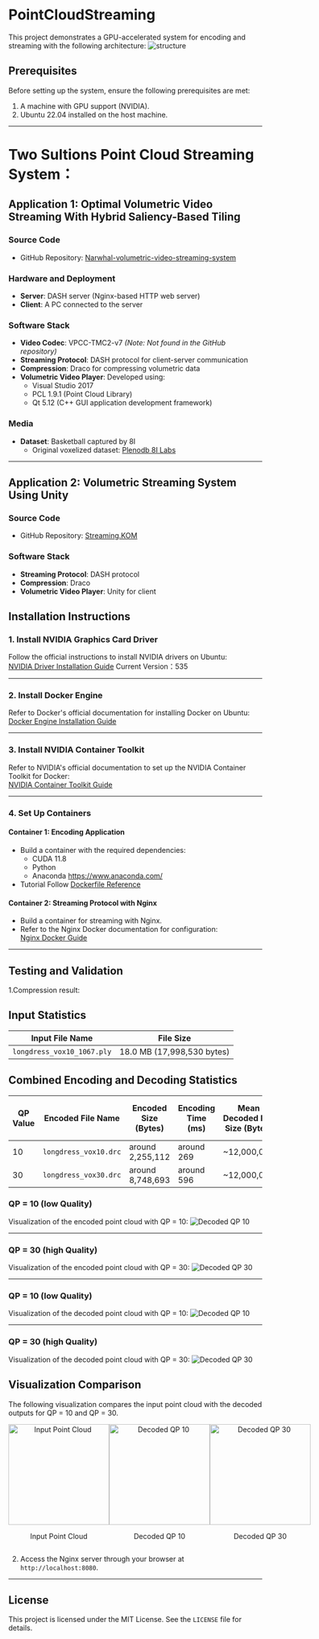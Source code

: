 # PointCloudStreaming
This project demonstrates a GPU-accelerated system for encoding and streaming with the following architecture:
![structure](Figure/structure.png "structure")



## **Prerequisites**
Before setting up the system, ensure the following prerequisites are met:
1. A machine with GPU support (NVIDIA).
2. Ubuntu 22.04 installed on the host machine.

---
# Two Sultions Point Cloud Streaming System：

## **Application 1: Optimal Volumetric Video Streaming With Hybrid Saliency-Based Tiling**

### **Source Code**
- GitHub Repository: [Narwhal-volumetric-video-streaming-system](https://github.com/UniquezCs/Narwhal-volumetric-video-streaming-system)

### **Hardware and Deployment**
- **Server**: DASH server (Nginx-based HTTP web server)
- **Client**: A PC connected to the server

### **Software Stack**
- **Video Codec**: VPCC-TMC2-v7 *(Note: Not found in the GitHub repository)*
- **Streaming Protocol**: DASH protocol for client-server communication
- **Compression**: Draco for compressing volumetric data
- **Volumetric Video Player**: Developed using:
  - Visual Studio 2017
  - PCL 1.9.1 (Point Cloud Library)
  - Qt 5.12 (C++ GUI application development framework)

### **Media**
- **Dataset**: Basketball captured by 8I
  - Original voxelized dataset: [Plenodb 8I Labs](http://plenodb.jpeg.org/pc/8ilabs)

---

## **Application 2: Volumetric Streaming System Using Unity**

### **Source Code**
- GitHub Repository: [Streaming.KOM](https://github.com/yaseenit/Streaming.KOM)


### **Software Stack**
- **Streaming Protocol**: DASH protocol
- **Compression**: Draco
- **Volumetric Video Player**: Unity for client

## **Installation Instructions**

### 1. **Install NVIDIA Graphics Card Driver**
Follow the official instructions to install NVIDIA drivers on Ubuntu:  
[NVIDIA Driver Installation Guide](https://docs.nvidia.com/datacenter/tesla/tesla-installation-notes/index.html)
Current Version：535

---

### 2. **Install Docker Engine**
Refer to Docker's official documentation for installing Docker on Ubuntu:  
[Docker Engine Installation Guide](https://docs.docker.com/engine/install/ubuntu/)

---

### 3. **Install NVIDIA Container Toolkit**
Refer to NVIDIA's official documentation to set up the NVIDIA Container Toolkit for Docker:  
[NVIDIA Container Toolkit Guide](https://docs.nvidia.com/datacenter/cloud-native/container-toolkit/install-guide.html)

---

### 4. **Set Up Containers**
#### Container 1: Encoding Application
- Build a container with the required dependencies:
  - CUDA    11.8
  - Python
  - Anaconda    https://www.anaconda.com/
- Tutorial Follow
  [Dockerfile Reference](https://medium.com/@ochwada/efficient-python-development-combining-the-powers-of-docker-conda-and-vs-code-8e5c0b9c75b0)

#### Container 2: Streaming Protocol with Nginx
- Build a container for streaming with Nginx.
- Refer to the Nginx Docker documentation for configuration:  
  [Nginx Docker Guide](https://hub.docker.com/_/nginx)

---



## **Testing and Validation**
1.Compression result:
## Input Statistics

| Input File Name          | File Size      |
|--------------------------|----------------|
| `longdress_vox10_1067.ply` | 18.0 MB (17,998,530 bytes) |

## Combined Encoding and Decoding Statistics

| QP Value | Encoded File Name         | Encoded Size (Bytes)  | Encoding Time (ms)  | Mean Decoded File Size (Bytes) | Mean Decoding Time (ms)|
|----------|---------------------------|-----------------------|---------------------|-------------------------------|-------------------------|
| 10       | `longdress_vox10.drc`     | around 2,255,112      | around 269          | ~12,000,000                   | 90.75                   |
| 30       | `longdress_vox30.drc`     | around 8,748,693      | around 596          | ~12,000,000                   | 86.25                   |

### QP = 10 (low Quality)
Visualization of the encoded point cloud with QP = 10:
![Decoded QP 10](Figure/qp10_cl7.png)

---

### QP = 30 (high Quality)
Visualization of the encoded point cloud with QP = 30:
![Decoded QP 30](Figure/qp30_cl7.png)

---
### QP = 10 (low Quality)
Visualization of the decoded point cloud with QP = 10:
![Decoded QP 10](Figure/qp10_cl7_decode.png)

---

### QP = 30 (high Quality)
Visualization of the decoded point cloud with QP = 30:
![Decoded QP 30](Figure/qp30_cl7_decode.png)

## Visualization Comparison

The following visualization compares the input point cloud with the decoded outputs for QP = 10 and QP = 30.

<div style="display: flex; justify-content: space-around;">
  <div style="text-align: center;">
    <img src="Figure/input.png" alt="Input Point Cloud" width="200"/>
    <p>Input Point Cloud</p>
  </div>
  <div style="text-align: center;">
    <img src="Figure/output10.png" alt="Decoded QP 10" width="200"/>
    <p>Decoded QP 10</p>
  </div>
  <div style="text-align: center;">
    <img src="Figure/output30.png" alt="Decoded QP 30" width="200"/>
    <p>Decoded QP 30</p>
  </div>
</div>

2. Access the Nginx server through your browser at `http://localhost:8080`.

---

## **License**
This project is licensed under the MIT License. See the `LICENSE` file for details.
